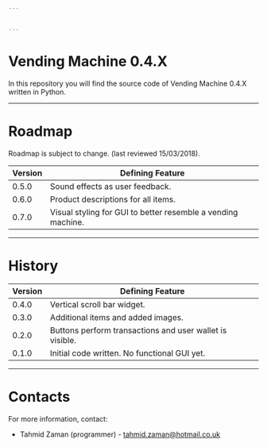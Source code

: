 ```yaml
---


---
```


<h1 id="vending-machine-0.4.x">Vending Machine 0.4.X</h1>
<p>In this repository you will find the source code of Vending Machine 0.4.X written in Python.</p>
<hr>
<h1 id="roadmap">Roadmap</h1>
<p>Roadmap is subject to change. (last reviewed 15/03/2018).</p>

<table>
<thead>
<tr>
<th>Version</th>
<th>Defining Feature</th>
</tr>
</thead>
<tbody>
<tr>
<td>0.5.0</td>
<td>Sound effects as user feedback.</td>
</tr>
<tr>
<td>0.6.0</td>
<td>Product descriptions for all items.</td>
</tr>
<tr>
<td>0.7.0</td>
<td>Visual styling for GUI to better resemble a vending machine.</td>
</tr>
</tbody>
</table><hr>
<h1 id="history">History</h1>

<table>
<thead>
<tr>
<th>Version</th>
<th>Defining Feature</th>
</tr>
</thead>
<tbody>
<tr>
<td>0.4.0</td>
<td>Vertical scroll bar widget.</td>
</tr>
<tr>
<td>0.3.0</td>
<td>Additional items and added images.</td>
</tr>
<tr>
<td>0.2.0</td>
<td>Buttons perform transactions and user wallet is visible.</td>
</tr>
<tr>
<td>0.1.0</td>
<td>Initial code written. No functional GUI yet.</td>
</tr>
</tbody>
</table><hr>
<h1 id="contacts">Contacts</h1>
<p>For more information, contact:</p>
<ul>
<li>Tahmid Zaman (programmer) - <a href="mailto:tahmid.zaman@hotmail.co.uk">tahmid.zaman@hotmail.co.uk</a></li>
</ul>

